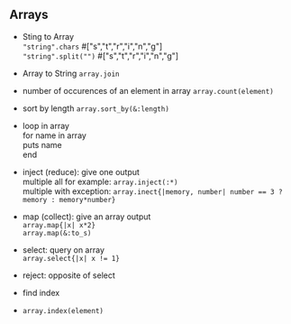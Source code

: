 ## Arrays
- Sting to Array  
  `"string".chars` #["s","t","r","i","n","g"]  
  `"string".split("")` #["s","t","r","i","n","g"]  
  
- Array to String
 `array.join`

- number of occurences of an element in array
  `array.count(element)`

- sort by length
  `array.sort_by(&:length)`

- loop in array  
  for name in array  
    puts name  
  end  
  
- inject (reduce): give one output  
 multiple all for example: `array.inject(:*)`  
 multiple with exception: `array.inect{|memory, number| number == 3 ? memory : memory*number}`  
  
- map (collect): give an array output  
  `array.map{|x| x*2}`  
  `array.map(&:to_s)`  
    
- select: query on array  
  `array.select{|x| x != 1}`  
   
- reject: opposite of select

- find index   
- `array.index(element)`  
